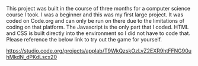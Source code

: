 This project was built in the course of three months for a computer science course I took. I was a beginner and this was my first large project. It was coded on Code.org and can only be run on there due to the limitations of coding on that platform. The Javascript is the only part that I coded. HTML and CSS is built directly into the environment so I did not have to code that. Please reference the below link to try out the game for yourself. 

https://studio.code.org/projects/applab/T9WkQzskOzLvZ2EXR9htFFNG90uhMkdN_dPKdLscx20

